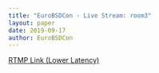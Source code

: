 ```yaml
---
title: "EuroBSDCon - Live Stream: room3"
layout: paper
date: 2019-09-17
author: EuroBSDCon
---
```

<script type="text/javascript" src="//eurobsdcon-embed.secdn.net/clappr/0.3.8/clappr.min.js"></script>
<script type="text/javascript" src="//eurobsdcon-embed.secdn.net/clappr/0.3.8/level-selector.min.js"></script>

<div id="se_video_3"></div>

<script type="text/javascript">
var player = new Clappr.Player({
       source: 'https://eurobsdcon-hls.secdn.net/eurobsdcon-live/play/room3.smil/playlist.m3u8',
       parentId: "#se_video_3",
       autoPlay: true ,
       poster: 'https://eurobsdcon-hls.secdn.net/eurobsdcon-live/play/room3/thumbnail.jpg',
       width: '720',
       height: '400',
       plugins: {core: [LevelSelector], playback: []},
});
</script>

[RTMP Link (Lower Latency)](rtmp://eurobsdcon-vsn.secdn.net/eurobsdcon-live/play/room3)

